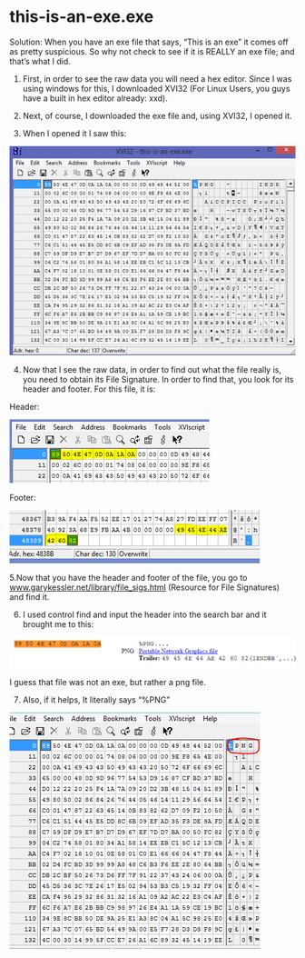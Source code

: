 # this-is-an-exe.exe

Solution:
When you have an exe file that says, “This is an exe” it comes off as pretty suspicious. So why not check to see if it is REALLY an exe file; and that’s what I did.

1. First, in order to see the raw data you will need a hex editor. Since I was using windows for this, I downloaded XVI32 (For Linux Users, you guys have a built in hex editor already: xxd).

2. Next, of course, I downloaded the exe file and, using XVI32, I opened it.


3. When I opened it I saw this:
 
![](images/initial.png?raw=true)

4. Now that I see the raw data, in order to find out what the file really is, you need to obtain its File Signature. In order to find that, you look for its header and footer.
For this file, it is:

Header:

![](images/header.png?raw=true)

Footer:

![](images/footer.png?raw=true)
 

5.Now that you have the header and footer of the file, you go to www.garykessler.net/library/file_sigs.html (Resource for File Signatures) and find it.

6. I used control find and input the header into the search bar and it brought me to this:
	
![](images/final.png?raw=true)
 	
I guess that file was not an exe, but rather a png file.

7. Also, if it helps, It literally says “%PNG”
	
![](images/png.png?raw=true)


